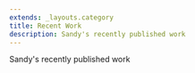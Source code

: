 ```yaml
---
extends: _layouts.category
title: Recent Work
description: Sandy's recently published work
---
```


Sandy's recently published work

